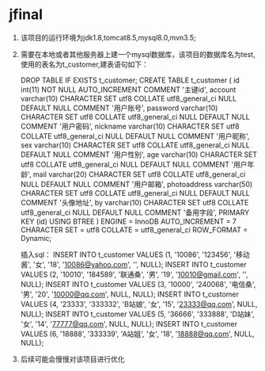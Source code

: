 # jfinal

1. 该项目的运行环境为jdk1.8,tomcat8.5,mysql8.0,mvn3.5;

2. 需要在本地或者其他服务器上建一个mysql数据库，该项目的数据库名为test,使用的表名为t_customer,建表语句如下：

      DROP TABLE IF EXISTS t_customer;
      CREATE TABLE t_customer (
        id int(11) NOT NULL AUTO_INCREMENT COMMENT '主键id',
        account varchar(10) CHARACTER SET utf8 COLLATE utf8_general_ci NULL DEFAULT NULL COMMENT '用户账号',
        password varchar(10) CHARACTER SET utf8 COLLATE utf8_general_ci NULL DEFAULT NULL COMMENT '用户密码',
        nickname varchar(10) CHARACTER SET utf8 COLLATE utf8_general_ci NULL DEFAULT NULL COMMENT '用户昵称',
        sex varchar(10) CHARACTER SET utf8 COLLATE utf8_general_ci NULL DEFAULT NULL COMMENT '用户性别',
        age varchar(10) CHARACTER SET utf8 COLLATE utf8_general_ci NULL DEFAULT NULL COMMENT '用户年龄',
        mail varchar(20) CHARACTER SET utf8 COLLATE utf8_general_ci NULL DEFAULT NULL COMMENT '用户邮箱',
        photoaddress varchar(50) CHARACTER SET utf8 COLLATE utf8_general_ci NULL DEFAULT NULL COMMENT '头像地址',
        by varchar(10) CHARACTER SET utf8 COLLATE utf8_general_ci NULL DEFAULT NULL COMMENT '备用字段',
        PRIMARY KEY (id) USING BTREE
      ) ENGINE = InnoDB AUTO_INCREMENT = 7 CHARACTER SET = utf8 COLLATE = utf8_general_ci ROW_FORMAT = Dynamic;

      插入sql：
      INSERT INTO t_customer VALUES (1, '10086', '123456', '移动酱', '女', '18', '10086@yahoo.com', '', NULL);
      INSERT INTO t_customer VALUES (2, '10010', '184589', '联通桑', '男', '19', '10010@gmail.com', '', NULL);
      INSERT INTO t_customer VALUES (3, '10000', '240068', '电信桑', '男', '20', '10000@qq.com', NULL, NULL);
      INSERT INTO t_customer VALUES (4, '23333', '333332', 'B站娘', '女', '15', '23333@qq.com', NULL, NULL);
      INSERT INTO t_customer VALUES (5, '36666', '333888', 'D站妹', '女', '14', '77777@qq.com', NULL, NULL);
      INSERT INTO t_customer VALUES (6, '18888', '333339', 'A站姐', '女', '18', '18888@qq.com', NULL, NULL);
      
3. 后续可能会慢慢对该项目进行优化

